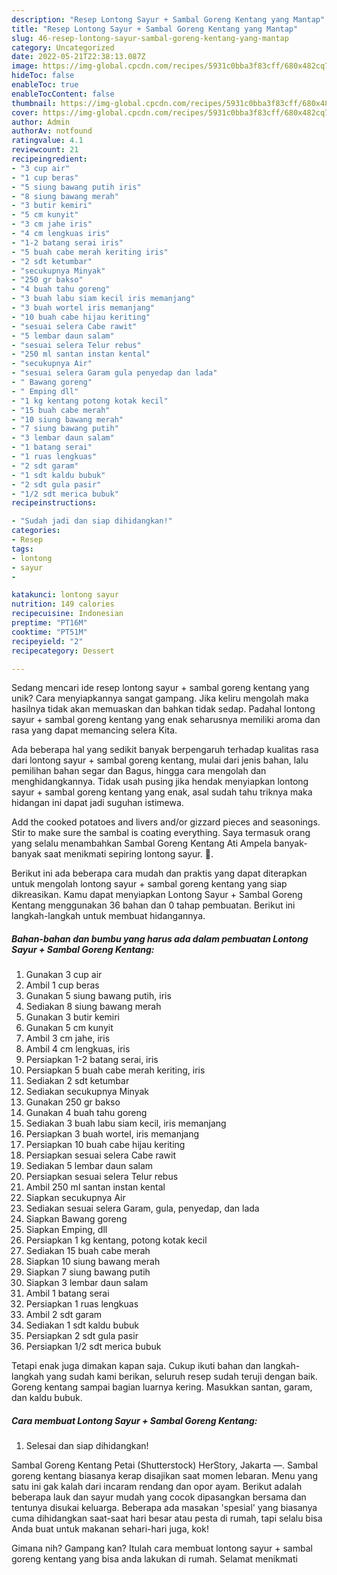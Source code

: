 ```yaml
---
description: "Resep Lontong Sayur + Sambal Goreng Kentang yang Mantap"
title: "Resep Lontong Sayur + Sambal Goreng Kentang yang Mantap"
slug: 46-resep-lontong-sayur-sambal-goreng-kentang-yang-mantap
category: Uncategorized
date: 2022-05-21T22:38:13.087Z
image: https://img-global.cpcdn.com/recipes/5931c0bba3f83cff/680x482cq70/lontong-sayur-sambal-goreng-kentang-foto-resep-utama.jpg
hideToc: false
enableToc: true
enableTocContent: false
thumbnail: https://img-global.cpcdn.com/recipes/5931c0bba3f83cff/680x482cq70/lontong-sayur-sambal-goreng-kentang-foto-resep-utama.jpg
cover: https://img-global.cpcdn.com/recipes/5931c0bba3f83cff/680x482cq70/lontong-sayur-sambal-goreng-kentang-foto-resep-utama.jpg
author: Admin
authorAv: notfound
ratingvalue: 4.1
reviewcount: 21
recipeingredient:
- "3 cup air"
- "1 cup beras"
- "5 siung bawang putih iris"
- "8 siung bawang merah"
- "3 butir kemiri"
- "5 cm kunyit"
- "3 cm jahe iris"
- "4 cm lengkuas iris"
- "1-2 batang serai iris"
- "5 buah cabe merah keriting iris"
- "2 sdt ketumbar"
- "secukupnya Minyak"
- "250 gr bakso"
- "4 buah tahu goreng"
- "3 buah labu siam kecil iris memanjang"
- "3 buah wortel iris memanjang"
- "10 buah cabe hijau keriting"
- "sesuai selera Cabe rawit"
- "5 lembar daun salam"
- "sesuai selera Telur rebus"
- "250 ml santan instan kental"
- "secukupnya Air"
- "sesuai selera Garam gula penyedap dan lada"
- " Bawang goreng"
- " Emping dll"
- "1 kg kentang potong kotak kecil"
- "15 buah cabe merah"
- "10 siung bawang merah"
- "7 siung bawang putih"
- "3 lembar daun salam"
- "1 batang serai"
- "1 ruas lengkuas"
- "2 sdt garam"
- "1 sdt kaldu bubuk"
- "2 sdt gula pasir"
- "1/2 sdt merica bubuk"
recipeinstructions:

- "Sudah jadi dan siap dihidangkan!"
categories:
- Resep
tags:
- lontong
- sayur
- 

katakunci: lontong sayur  
nutrition: 149 calories
recipecuisine: Indonesian
preptime: "PT16M"
cooktime: "PT51M"
recipeyield: "2"
recipecategory: Dessert

---
```





Sedang mencari ide resep lontong sayur + sambal goreng kentang yang unik? Cara menyiapkannya sangat gampang. Jika keliru mengolah maka hasilnya tidak akan memuaskan dan bahkan tidak sedap. Padahal lontong sayur + sambal goreng kentang yang enak seharusnya memiliki aroma dan rasa yang dapat memancing selera Kita.





Ada beberapa hal yang sedikit banyak berpengaruh terhadap kualitas rasa dari lontong sayur + sambal goreng kentang, mulai dari jenis bahan, lalu pemilihan bahan segar dan Bagus, hingga cara mengolah dan menghidangkannya. Tidak usah pusing jika hendak menyiapkan lontong sayur + sambal goreng kentang yang enak,      asal sudah tahu triknya maka hidangan ini dapat jadi suguhan istimewa.














Add the cooked potatoes and livers and/or gizzard pieces and seasonings. Stir to make sure the sambal is coating everything. Saya termasuk orang yang selalu menambahkan Sambal Goreng Kentang Ati Ampela banyak-banyak saat menikmati sepiring lontong sayur. 🤭.






Berikut ini ada beberapa cara mudah dan praktis yang dapat diterapkan untuk mengolah lontong sayur + sambal goreng kentang yang siap dikreasikan. Kamu dapat menyiapkan Lontong Sayur + Sambal Goreng Kentang menggunakan 36 bahan dan 0 tahap pembuatan. Berikut ini langkah-langkah untuk membuat hidangannya.

<!--inarticleads1-->

##### Bahan-bahan dan bumbu yang harus ada dalam pembuatan Lontong Sayur + Sambal Goreng Kentang:

1. Gunakan 3 cup air
1. Ambil 1 cup beras
1. Gunakan 5 siung bawang putih, iris
1. Sediakan 8 siung bawang merah
1. Gunakan 3 butir kemiri
1. Gunakan 5 cm kunyit
1. Ambil 3 cm jahe, iris
1. Ambil 4 cm lengkuas, iris
1. Persiapkan 1-2 batang serai, iris
1. Persiapkan 5 buah cabe merah keriting, iris
1. Sediakan 2 sdt ketumbar
1. Sediakan secukupnya Minyak
1. Gunakan 250 gr bakso
1. Gunakan 4 buah tahu goreng
1. Sediakan 3 buah labu siam kecil, iris memanjang
1. Persiapkan 3 buah wortel, iris memanjang
1. Persiapkan 10 buah cabe hijau keriting
1. Persiapkan sesuai selera Cabe rawit
1. Sediakan 5 lembar daun salam
1. Persiapkan sesuai selera Telur rebus
1. Ambil 250 ml santan instan kental
1. Siapkan secukupnya Air
1. Sediakan sesuai selera Garam, gula, penyedap, dan lada
1. Siapkan  Bawang goreng
1. Siapkan  Emping, dll
1. Persiapkan 1 kg kentang, potong kotak kecil
1. Sediakan 15 buah cabe merah
1. Siapkan 10 siung bawang merah
1. Siapkan 7 siung bawang putih
1. Siapkan 3 lembar daun salam
1. Ambil 1 batang serai
1. Persiapkan 1 ruas lengkuas
1. Ambil 2 sdt garam
1. Sediakan 1 sdt kaldu bubuk
1. Persiapkan 2 sdt gula pasir
1. Persiapkan 1/2 sdt merica bubuk


Tetapi enak juga dimakan kapan saja. Cukup ikuti bahan dan langkah-langkah yang sudah kami berikan, seluruh resep sudah teruji dengan baik. Goreng kentang sampai bagian luarnya kering. Masukkan santan, garam, dan kaldu bubuk. 

<!--inarticleads2-->

##### Cara membuat Lontong Sayur + Sambal Goreng Kentang:


1. Selesai dan siap dihidangkan!

Sambal Goreng Kentang Petai (Shutterstock) HerStory, Jakarta —. Sambal goreng kentang biasanya kerap disajikan saat momen lebaran. Menu yang satu ini gak kalah dari incaram rendang dan opor ayam. Berikut adalah beberapa lauk dan sayur mudah yang cocok dipasangkan bersama dan tentunya disukai keluarga. Beberapa ada masakan &#39;spesial&#39; yang biasanya cuma dihidangkan saat-saat hari besar atau pesta di rumah, tapi selalu bisa Anda buat untuk makanan sehari-hari juga, kok! 

Gimana nih? Gampang kan? Itulah cara membuat lontong sayur + sambal goreng kentang yang bisa anda lakukan di rumah. Selamat menikmati
